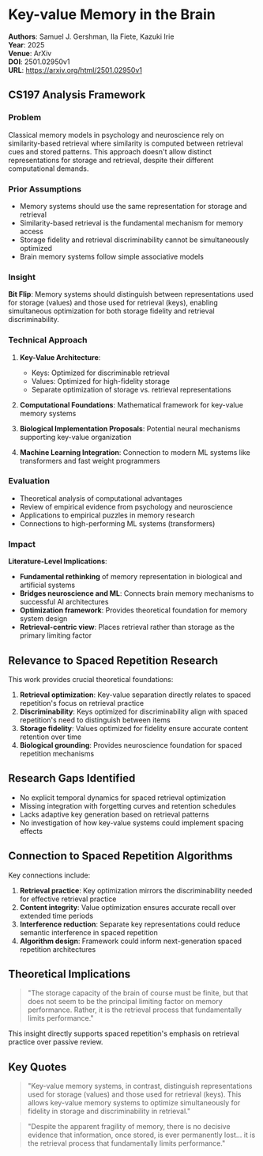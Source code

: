 # Key-value Memory in the Brain

**Authors**: Samuel J. Gershman, Ila Fiete, Kazuki Irie  
**Year**: 2025  
**Venue**: ArXiv  
**DOI**: 2501.02950v1  
**URL**: https://arxiv.org/html/2501.02950v1

## CS197 Analysis Framework

### Problem
Classical memory models in psychology and neuroscience rely on similarity-based retrieval where similarity is computed between retrieval cues and stored patterns. This approach doesn't allow distinct representations for storage and retrieval, despite their different computational demands.

### Prior Assumptions
- Memory systems should use the same representation for storage and retrieval
- Similarity-based retrieval is the fundamental mechanism for memory access
- Storage fidelity and retrieval discriminability cannot be simultaneously optimized
- Brain memory systems follow simple associative models

### Insight
**Bit Flip**: Memory systems should distinguish between representations used for storage (values) and those used for retrieval (keys), enabling simultaneous optimization for both storage fidelity and retrieval discriminability.

### Technical Approach
1. **Key-Value Architecture**: 
   - Keys: Optimized for discriminable retrieval
   - Values: Optimized for high-fidelity storage
   - Separate optimization of storage vs. retrieval representations

2. **Computational Foundations**: Mathematical framework for key-value memory systems

3. **Biological Implementation Proposals**: Potential neural mechanisms supporting key-value organization

4. **Machine Learning Integration**: Connection to modern ML systems like transformers and fast weight programmers

### Evaluation
- Theoretical analysis of computational advantages
- Review of empirical evidence from psychology and neuroscience
- Applications to empirical puzzles in memory research
- Connections to high-performing ML systems (transformers)

### Impact
**Literature-Level Implications**:
- **Fundamental rethinking** of memory representation in biological and artificial systems
- **Bridges neuroscience and ML**: Connects brain memory mechanisms to successful AI architectures
- **Optimization framework**: Provides theoretical foundation for memory system design
- **Retrieval-centric view**: Places retrieval rather than storage as the primary limiting factor

## Relevance to Spaced Repetition Research

This work provides crucial theoretical foundations:

1. **Retrieval optimization**: Key-value separation directly relates to spaced repetition's focus on retrieval practice
2. **Discriminability**: Keys optimized for discriminability align with spaced repetition's need to distinguish between items
3. **Storage fidelity**: Values optimized for fidelity ensure accurate content retention over time
4. **Biological grounding**: Provides neuroscience foundation for spaced repetition mechanisms

## Research Gaps Identified
- No explicit temporal dynamics for spaced retrieval optimization
- Missing integration with forgetting curves and retention schedules
- Lacks adaptive key generation based on retrieval patterns
- No investigation of how key-value systems could implement spacing effects

## Connection to Spaced Repetition Algorithms

Key connections include:
1. **Retrieval practice**: Key optimization mirrors the discriminability needed for effective retrieval practice
2. **Content integrity**: Value optimization ensures accurate recall over extended time periods
3. **Interference reduction**: Separate key representations could reduce semantic interference in spaced repetition
4. **Algorithm design**: Framework could inform next-generation spaced repetition architectures

## Theoretical Implications
> "The storage capacity of the brain of course must be finite, but that does not seem to be the principal limiting factor on memory performance. Rather, it is the retrieval process that fundamentally limits performance."

This insight directly supports spaced repetition's emphasis on retrieval practice over passive review.

## Key Quotes
> "Key-value memory systems, in contrast, distinguish representations used for storage (values) and those used for retrieval (keys). This allows key-value memory systems to optimize simultaneously for fidelity in storage and discriminability in retrieval."

> "Despite the apparent fragility of memory, there is no decisive evidence that information, once stored, is ever permanently lost... it is the retrieval process that fundamentally limits performance."